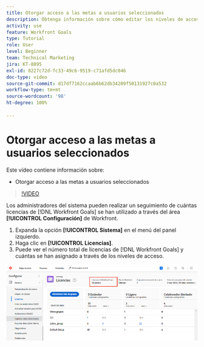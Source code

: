 ```yaml
---
title: Otorgar acceso a las metas a usuarios seleccionados
description: Obtenga información sobre cómo editar los niveles de acceso según el tipo de licencia para los usuarios en  [!DNL Workfront Goals].
activity: use
feature: Workfront Goals
type: Tutorial
role: User
level: Beginner
team: Technical Marketing
jira: KT-8895
exl-id: 8227c72d-fc33-49c6-9519-c71afd5dc046
doc-type: video
source-git-commit: d17df7162ccaab6b62db34209f50131927c0a532
workflow-type: tm+mt
source-wordcount: '98'
ht-degree: 100%

---
```


# Otorgar acceso a las metas a usuarios seleccionados

Este vídeo contiene información sobre:

* Otorgar acceso a las metas a usuarios seleccionados

>[!VIDEO](https://video.tv.adobe.com/v/335189/?quality=12&learn=on&enablevpops)

Los administradores del sistema pueden realizar un seguimiento de cuántas licencias de [!DNL Workfront Goals] se han utilizado a través del área **[!UICONTROL Configuración]** de Workfront.

1. Expanda la opción **[!UICONTROL Sistema]** en el menú del panel izquierdo.
1. Haga clic en **[!UICONTROL Licencias]**.
1. Puede ver el número total de licencias de [!DNL Workfront Goals] y cuántas se han asignado a través de los niveles de acceso.

![Captura de pantalla del número de licencias de [!DNL Workfront Goals] en el área Configuración de [!DNL Workfront]](assets/02-workfront-goals-licenses.png)
